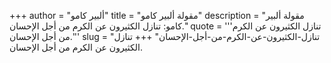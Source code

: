 +++
author = "ألبير كامو"
title = "مقولة ألبير كامو"
description = "مقولة ألبير كامو: تنازل الكثيرون عن الكرم من أجل الإحسان."
quote = '''تنازل الكثيرون عن الكرم من أجل الإحسان.'''
slug = "تنازل-الكثيرون-عن-الكرم-من-أجل-الإحسان"
+++
تنازل الكثيرون عن الكرم من أجل الإحسان.
